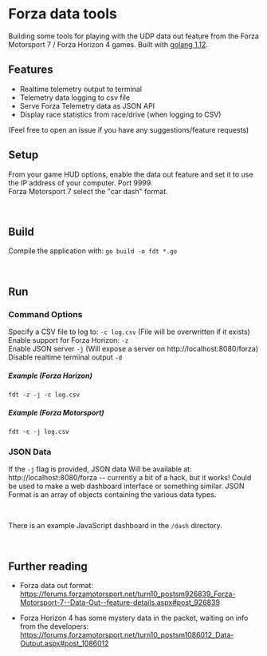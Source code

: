 # Forza data tools
Building some tools for playing with the UDP data out feature from the Forza Motorsport 7 / Forza Horizon 4 games. Built with [golang 1.12](https://golang.org/dl/).  




## Features
- Realtime telemetry output to terminal  
- Telemetry data logging to csv file  
- Serve Forza Telemetry data as JSON API
- Display race statistics from race/drive (when logging to CSV)  



(Feel free to open an issue if you have any suggestions/feature requests)
&nbsp;

## Setup
From your game HUD options, enable the data out feature and set it to use the IP address of your computer. Port 9999.  
Forza Motorsport 7 select the "car dash" format.

&nbsp;

## Build
Compile the application with: `go build -o fdt *.go`  

&nbsp;

## Run
### Command Options
Specify a CSV file to log to: `-c log.csv` (File will be overwritten if it exists)    
Enable support for Forza Horizon: `-z`    
Enable JSON server `-j` (Will expose a server on http://localhost:8080/forza)  
Disable realtime terminal output `-d`  

##### Example (Forza Horizon)
`fdt -z -j -c log.csv`  

##### Example (Forza Motorsport)
`fdt -c -j log.csv`  


### JSON Data
If the `-j` flag is provided, JSON data Will be available at: http://localhost:8080/forza -- currently a bit of a hack, but it works!  Could be used to make a web dashboard interface or something similar. JSON Format is an array of objects containing the various data types.  

&nbsp; 

There is an example JavaScript dashboard in the `/dash` directory.  

&nbsp; 

## Further reading
- Forza data out format: https://forums.forzamotorsport.net/turn10_postsm926839_Forza-Motorsport-7--Data-Out--feature-details.aspx#post_926839

- Forza Horizon 4 has some mystery data in the packet, waiting on info from the developers: https://forums.forzamotorsport.net/turn10_postsm1086012_Data-Output.aspx#post_1086012
